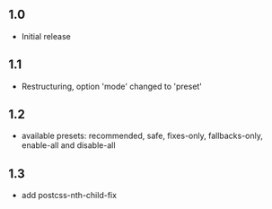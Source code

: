 ## 1.0
* Initial release

## 1.1
* Restructuring, option 'mode' changed to 'preset'

## 1.2
* available presets: recommended, safe, fixes-only, fallbacks-only, enable-all and disable-all

## 1.3
* add postcss-nth-child-fix

